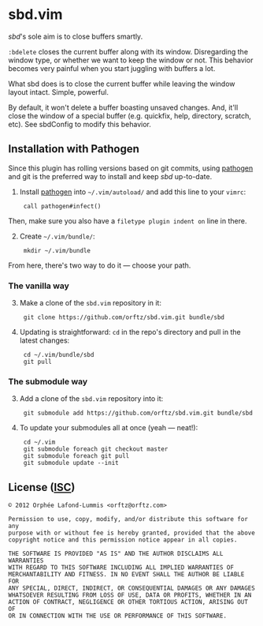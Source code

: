sbd.vim
=======

*sbd*'s sole aim is to close buffers smartly.

`:bdelete` closes the current buffer along with its window. Disregarding the
window type, or whether we want to keep the window or not. This behavior
becomes very painful when you start juggling with buffers a lot.

What sbd does is to close the current buffer while leaving the window layout
intact. Simple, powerful.

By default, it won't delete a buffer boasting unsaved changes. And, it'll close
the window of a special buffer (e.g. quickfix, help, directory, scratch, etc).
See sbdConfig to modify this behavior.

## Installation with Pathogen

Since this plugin has rolling versions based on git commits, using [pathogen]
and git is the preferred way to install and keep *sbd* up-to-date.

1. Install [pathogen] into `~/.vim/autoload/` and add this line to your
   `vimrc`:

        call pathogen#infect()

Then, make sure you also have a `filetype plugin indent on` line in there.

2. Create `~/.vim/bundle/`:

        mkdir ~/.vim/bundle

From here, there's two way to do it — choose your path.

### The vanilla way

3. Make a clone of the `sbd.vim` repository in it:

        git clone https://github.com/orftz/sbd.vim.git bundle/sbd

4. Updating is straightforward: `cd` in the repo's directory and pull in the latest changes:

        cd ~/.vim/bundle/sbd
        git pull

### The submodule way

3. Add a clone of the `sbd.vim` repository into it:

        git submodule add https://github.com/orftz/sbd.vim.git bundle/sbd

4. To update your submodules all at once (yeah — neat!):

        cd ~/.vim
        git submodule foreach git checkout master
        git submodule foreach git pull
        git submodule update --init

[pathogen]: https://github.com/tpope/vim-pathogen


## License ([ISC](https://en.wikipedia.org/wiki/ISC_license))

    © 2012 Orphée Lafond-Lummis <orftz@orftz.com>

    Permission to use, copy, modify, and/or distribute this software for any
    purpose with or without fee is hereby granted, provided that the above
    copyright notice and this permission notice appear in all copies.

    THE SOFTWARE IS PROVIDED "AS IS" AND THE AUTHOR DISCLAIMS ALL WARRANTIES
    WITH REGARD TO THIS SOFTWARE INCLUDING ALL IMPLIED WARRANTIES OF
    MERCHANTABILITY AND FITNESS. IN NO EVENT SHALL THE AUTHOR BE LIABLE FOR
    ANY SPECIAL, DIRECT, INDIRECT, OR CONSEQUENTIAL DAMAGES OR ANY DAMAGES
    WHATSOEVER RESULTING FROM LOSS OF USE, DATA OR PROFITS, WHETHER IN AN
    ACTION OF CONTRACT, NEGLIGENCE OR OTHER TORTIOUS ACTION, ARISING OUT OF
    OR IN CONNECTION WITH THE USE OR PERFORMANCE OF THIS SOFTWARE.
